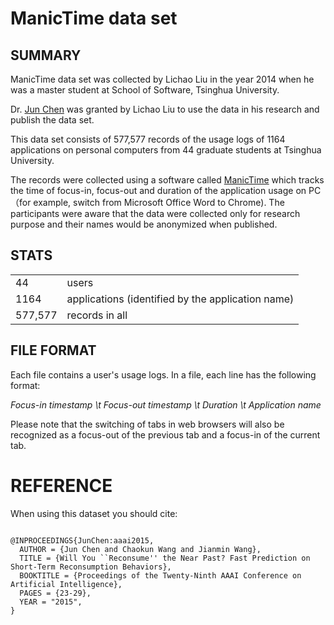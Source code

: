 # ManicTime data set

## SUMMARY ##

ManicTime data set was collected by Lichao Liu in the year 2014 when he was a master student 
at School of Software, Tsinghua University. 

Dr. [Jun Chen](https://chenjun082.github.io) was granted by Lichao Liu to use the data in his research and publish the data set.

This data set consists of 577,577 records of the usage logs of 1164 applications on personal computers from 44 graduate students at Tsinghua University.

The records were collected using a software called [ManicTime](http://www.manictime.com/) which tracks the time of focus-in, focus-out and duration of the application usage on PC （for example, switch from Microsoft Office Word to Chrome). The participants were aware that the data were collected only for research purpose and their names would be anonymized when published.


## STATS ##
<table>
    <tr>
        <td>44</td>
        <td>users</td>
    </tr>
    <tr>
        <td>1164</td>
        <td>applications (identified by the application name)</td>
    </tr>
    <tr>
        <td>577,577</td>
        <td>records in all</td>
    </tr>
</table>


## FILE FORMAT ##

Each file contains a user's usage logs.
In a file, each line has the following format:

*Focus-in timestamp \t Focus-out timestamp \t Duration \t Application name*

Please note that the switching of tabs in web browsers will also be recognized as a focus-out of the previous tab and a focus-in of the current tab.
 

REFERENCE 
=============================================

When using this dataset you should cite:

<pre>
<code>
@INPROCEEDINGS{JunChen:aaai2015,
  AUTHOR = {Jun Chen and Chaokun Wang and Jianmin Wang},
  TITLE = {Will You ``Reconsume'' the Near Past? Fast Prediction on Short-Term Reconsumption Behaviors},
  BOOKTITLE = {Proceedings of the Twenty-Ninth AAAI Conference on Artificial Intelligence},
  PAGES = {23-29},
  YEAR = "2015",
} 
</code>
</pre>
